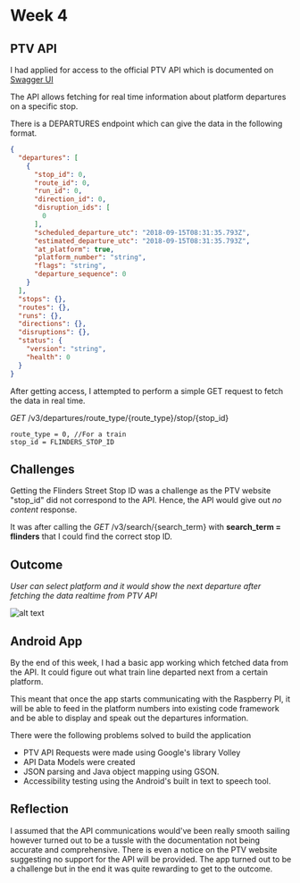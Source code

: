 # Week 4

## PTV API
I had applied for access to the official PTV API which is documented on [Swagger UI](https://timetableapi.ptv.vic.gov.au/swagger/ui/index)

The API allows fetching for real time information about platform departures on a specific stop. 

There is a DEPARTURES endpoint which can give the data in the following format.

```json
{
  "departures": [
    {
      "stop_id": 0,
      "route_id": 0,
      "run_id": 0,
      "direction_id": 0,
      "disruption_ids": [
        0
      ],
      "scheduled_departure_utc": "2018-09-15T08:31:35.793Z",
      "estimated_departure_utc": "2018-09-15T08:31:35.793Z",
      "at_platform": true,
      "platform_number": "string",
      "flags": "string",
      "departure_sequence": 0
    }
  ],
  "stops": {},
  "routes": {},
  "runs": {},
  "directions": {},
  "disruptions": {},
  "status": {
    "version": "string",
    "health": 0
  }
}
```
After getting access, I attempted to perform a simple GET request to fetch the data in real time.

*GET* /v3/departures/route_type/{route_type}/stop/{stop_id}

```
route_type = 0, //For a train
stop_id = FLINDERS_STOP_ID
```

## Challenges

Getting the Flinders Street Stop ID was a challenge as the PTV website "stop_id" did not correspond to the API. Hence, the API would give out *no content* response. 

It was after calling the *GET* /v3/search/{search_term} with __search_term = flinders__ that I could find the correct stop ID.

## Outcome

*User can select platform and it would show the next departure after fetching the data realtime from PTV API*

![alt text](https://fit2082.github.io/28809033_RESEARCH_NOTEBOOK/images/app_initial_demo.gif "App Demo MyStation")

## Android App
By the end of this week, I had a basic app working which fetched data from the API. It could figure out what train line departed next from a certain platform. 

This meant that once the app starts communicating with the Raspberry PI, it will be able to feed in the platform numbers into existing code framework and be able to display and speak out the departures information.

There were the following problems solved to build the application
* PTV API Requests were made using Google's library Volley
* API Data Models were created
* JSON parsing and Java object mapping using GSON.
* Accessibility testing using the Android's built in text to speech tool.


## Reflection

I assumed that the API communications would've been really smooth sailing however turned out to be a tussle with the documentation not being accurate and comprehensive. There is even a notice on the PTV website suggesting no support for the API will be provided. The app turned out to be a challenge but in the end it was quite rewarding to get to the outcome.







